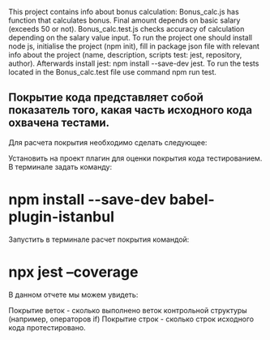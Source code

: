This project contains info about bonus calculation: 
Bonus_calc.js has function that calculates bonus. Final amount depends on basic salary (exceeds 50 or not).
Bonus_calc.test.js checks accuracy of calculation depending on the salary value input.
To run the project one should install node js, initialise the project (npm init), fill in package json file with relevant info about the project (name, description, scripts test: jest, repository, author). Afterwards install jest: npm install --save-dev jest.
To run the tests located in the Bonus_calc.test file use command npm run test. 

## Покрытие кода представляет собой показатель того, какая часть исходного кода охвачена тестами.

Для расчета покрытия необходимо сделать следующее: 

Установить на проект плагин для оценки покрытия кода тестированием. В терминале задать команду: 
# npm install --save-dev babel-plugin-istanbul

Запустить в терминале расчет покрытия командой:
# npx jest –coverage

В данном отчете мы можем увидеть:

Покрытие веток - сколько выполнено веток контрольной структуры (например, операторов if)
Покрытие строк - сколько строк исходного кода протестировано.


